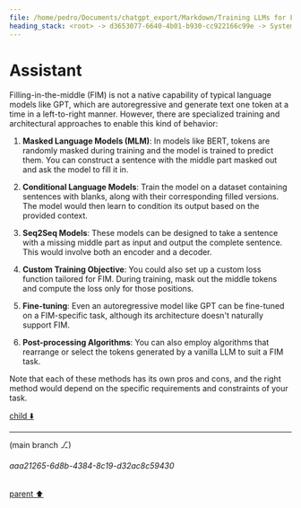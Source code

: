 ```yaml
---
file: /home/pedro/Documents/chatgpt_export/Markdown/Training LLMs for FIM.md
heading_stack: <root> -> d3653077-6640-4b01-b930-cc922166c99e -> System -> 42013fd0-4021-45b5-a02e-4bbeeeb173ab -> System -> aaa298f3-a860-4d8c-9fe0-73b1a02d2c0f -> User -> ccf9ba9f-5d24-494c-97d3-9b4b0f0fa00e -> Assistant
---
```

# Assistant

Filling-in-the-middle (FIM) is not a native capability of typical language models like GPT, which are autoregressive and generate text one token at a time in a left-to-right manner. However, there are specialized training and architectural approaches to enable this kind of behavior:

1. **Masked Language Models (MLM)**: In models like BERT, tokens are randomly masked during training and the model is trained to predict them. You can construct a sentence with the middle part masked out and ask the model to fill it in.

2. **Conditional Language Models**: Train the model on a dataset containing sentences with blanks, along with their corresponding filled versions. The model would then learn to condition its output based on the provided context.

3. **Seq2Seq Models**: These models can be designed to take a sentence with a missing middle part as input and output the complete sentence. This would involve both an encoder and a decoder.

4. **Custom Training Objective**: You could also set up a custom loss function tailored for FIM. During training, mask out the middle tokens and compute the loss only for those positions.

5. **Fine-tuning**: Even an autoregressive model like GPT can be fine-tuned on a FIM-specific task, although its architecture doesn't naturally support FIM.

6. **Post-processing Algorithms**: You can also employ algorithms that rearrange or select the tokens generated by a vanilla LLM to suit a FIM task.

Note that each of these methods has its own pros and cons, and the right method would depend on the specific requirements and constraints of your task.

[child ⬇️](#aaa21265-6d8b-4384-8c19-d32ac8c59430)

---

(main branch ⎇)
###### aaa21265-6d8b-4384-8c19-d32ac8c59430
[parent ⬆️](#ccf9ba9f-5d24-494c-97d3-9b4b0f0fa00e)
